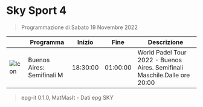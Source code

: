 # Sky Sport 4
> Programmazione di Sabato 19 Novembre 2022

||Programma|Inizio|Fine|Descrizione|
|---|---|---|---|---|
|![Icon](https://guidatv.sky.it/uuid/46fc50f1-e3d9-436e-8916-06d73a741f73/cover?md5ChecksumParam=eedd63d17c4281865eb2e3922bd2a956)|Buenos Aires: Semifinali M|18:30:00|01:00:00|World Padel Tour 2022 - Buenos Aires. Semifinali Maschile.Dalle ore 20:00



 > epg-it 0.1.0, MatMasIt - Dati epg SKY